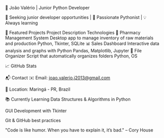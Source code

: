 🌟 João Valério | Junior Python Developer


🎯 Seeking junior developer opportunities | 🐍 Passionate Pythonist | 💡 Always learning



🚀 Featured Projects
Project	Description	Technologies
🔬 Pharmacy Management System	Desktop app to manage inventory of raw materials and production	Python, Tkinter, SQLite
📊 Sales Dashboard	Interactive data analysis and graphs with Python	Pandas, Matplotlib, Jupyter
📁 File Organizer	Script that automatically organizes folders	Python, OS

📈 GitHub Stats


📬 Contact
✉️ Email: joao.valerio.j2013@gmail.com

📍 Location: Maringá - PR, Brazil

📚 Currently Learning
Data Structures & Algorithms in Python

GUI Development with Tkinter

Git & GitHub best practices

"Code is like humor. When you have to explain it, it’s bad." – Cory House
